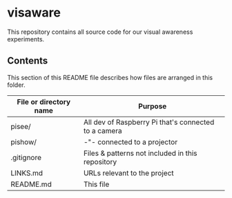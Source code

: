 # visaware

This repository contains all source code for our visual awareness experiments.

## Contents
This section of this README file describes how files are arranged in this folder.

File or directory name | Purpose
---------------------- | -------
pisee/                 | All dev of Raspberry Pi that's connected to a camera
pishow/                |     -"-                     connected to a projector
.gitignore             | Files & patterns not included in this repository
LINKS.md               | URLs relevant to the project
README.md              | This file

